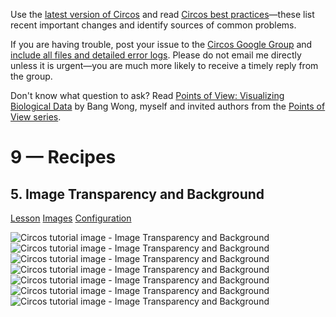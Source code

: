 Use the [latest version of Circos](/software/download/circos/) and read
[Circos best
practices](/documentation/tutorials/reference/best_practices/)—these list
recent important changes and identify sources of common problems.

If you are having trouble, post your issue to the [Circos Google
Group](https://groups.google.com/group/circos-data-visualization) and [include
all files and detailed error logs](/support/support/). Please do not email me
directly unless it is urgent—you are much more likely to receive a timely
reply from the group.

Don't know what question to ask? Read [Points of View: Visualizing Biological
Data](https://www.nature.com/nmeth/journal/v9/n12/full/nmeth.2258.html) by
Bang Wong, myself and invited authors from the [Points of View
series](https://mk.bcgsc.ca/pointsofview).

# 9 — Recipes

## 5\. Image Transparency and Background

[Lesson](/documentation/tutorials/recipes/transparency_background/lesson)
[Images](/documentation/tutorials/recipes/transparency_background/images)
[Configuration](/documentation/tutorials/recipes/transparency_background/configuration)

![Circos tutorial image - Image Transparency and
Background](/documentation/tutorials/recipes/transparency_background/img/01.png)
![Circos tutorial image - Image Transparency and
Background](/documentation/tutorials/recipes/transparency_background/img/02.png)
![Circos tutorial image - Image Transparency and
Background](/documentation/tutorials/recipes/transparency_background/img/03.png)
![Circos tutorial image - Image Transparency and
Background](/documentation/tutorials/recipes/transparency_background/img/04.png)
![Circos tutorial image - Image Transparency and
Background](/documentation/tutorials/recipes/transparency_background/img/05.png)
![Circos tutorial image - Image Transparency and
Background](/documentation/tutorials/recipes/transparency_background/img/06.png)
![Circos tutorial image - Image Transparency and
Background](/documentation/tutorials/recipes/transparency_background/img/07.png)

